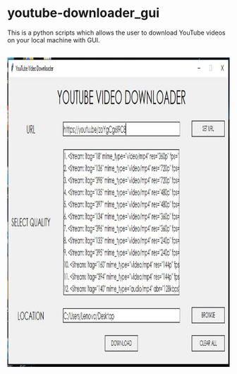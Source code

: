 # youtube-downloader_gui
This is a python scripts which allows the user to download YouTube videos on your local machine with GUI.

<br>
<img height=700 src="https://github.com/Gaurav-Krishna-Gaali/youtube-downloader_gui/blob/master/DEMO(YT%20downloader).JPG" />
<br>
